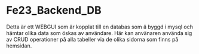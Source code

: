 # Fe23_Backend_DB
 
Detta är ett WEBGUI som är kopplat till en databas som ä byggd i mysql och hämtar olika data som öskas av användare. Här kan använaren använda sig av CRUD operationer på alla tabeller via de olika sidorna som finns på hemsidan.

